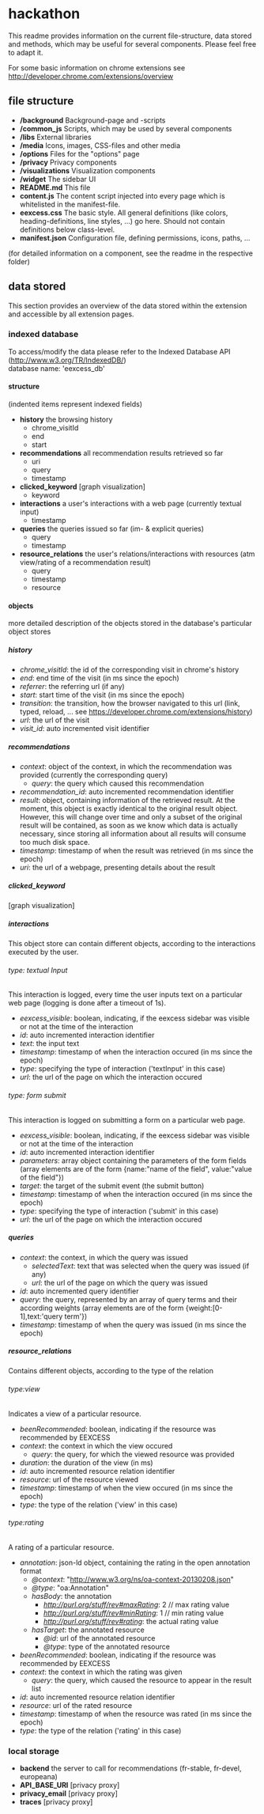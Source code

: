 hackathon
============
This readme provides information on the current file-structure, data stored and methods, which may be useful for several components.
Please feel free to adapt it.

For some basic information on chrome extensions see http://developer.chrome.com/extensions/overview  


file structure
----------------------
* **/background** Background-page and -scripts
* **/common_js** Scripts, which may be used by several components
* **/libs** External libraries
* **/media** Icons, images, CSS-files and other media
* **/options** Files for the "options" page
* **/privacy** Privacy components
* **/visualizations** Visualization components 
* **/widget** The sidebar UI
* **README.md** This file
* **content.js** The content script injected into every page which is whitelisted in the manifest-file.
* **eexcess.css** The basic style. All general definitions (like colors, heading-definitions, line styles, ...) go here. Should not contain definitions below class-level.
* **manifest.json** Configuration file, defining permissions, icons, paths, ...

(for detailed information on a component, see the readme in the respective folder)

data stored
---------------------------------------
This section provides an overview of the data stored within the extension and accessible by all extension pages.

### indexed database ###
To access/modify the data please refer to the Indexed Database API (http://www.w3.org/TR/IndexedDB/)  
database name: 'eexcess_db'

#### structure ####
(indented items represent indexed fields)

* **history** the browsing history
    * chrome_visitId
	* end
	* start
* **recommendations** all recommendation results retrieved so far
    * uri
	* query
	* timestamp
* **clicked_keyword** [graph visualization]
	* keyword
* **interactions** a user's interactions with a web page (currently textual input)
	* timestamp
* **queries** the queries issued so far (im- & explicit queries)
	* query
	* timestamp
* **resource_relations** the user's relations/interactions with resources (atm view/rating of a recommendation result)
	* query
	* timestamp
	* resource
	
#### objects ####
more detailed description of the objects stored in the database's particular object stores

##### history #####
* *chrome\_visitId*: the id of the corresponding visit in chrome's history   
* *end*: end time of the visit (in ms since the epoch)   
* *referrer*: the referring url (if any)   
* *start*: start time of the visit (in ms since the epoch)   
* *transition*: the transition, how the browser navigated to this url (link, typed, reload, ... see https://developer.chrome.com/extensions/history)    
* *url*: the url of the visit  
* *visit_id*: auto incremented visit identifier   

##### recommendations #####
* *context*: object of the context, in which the recommendation was provided (currently the corresponding query)  
	* *query*: the query which caused this recommendation  
* *recommendation_id*: auto incremented recommendation identifier  
* *result*: object, containing information of the retrieved result. At the moment, this object is exactly identical to the original result object. However, this will change over time and only a subset of the original result will be contained, as soon as we know which data is actually necessary, since storing all information about all results will consume too much disk space.  
* *timestamp*: timestamp of when the result was retrieved (in ms since the epoch)   
* *uri*: the url of a webpage, presenting details about the result  

##### clicked_keyword #####
[graph visualization]

##### interactions #####
This object store can contain different objects, according to the interactions executed by the user.

###### type: textual Input ######
This interaction is logged, every time the user inputs text on a particular web page (logging is done after a timeout of 1s).

* *eexcess_visible*: boolean, indicating, if the eexcess sidebar was visible or not at the time of the interaction  
* *id*: auto incremented interaction identifier  
* *text*: the input text  
* *timestamp*: timestamp of when the interaction occured (in ms since the epoch)  
* *type*: specifying the type of interaction ('textInput' in this case)    
* *url*: the url of the page on which the interaction occured  

###### type: form submit ######
This interaction is logged on submitting a form on a particular web page.

* *eexcess_visible*: boolean, indicating, if the eexcess sidebar was visible or not at the time of the interaction  
* *id*: auto incremented interaction identifier  
* *parameters*: array object containing the parameters of the form fields (array elements are of the form {name:"name of the field", value:"value of the field"})  
* *target*: the target of the submit event (the submit button)
* *timestamp*:  timestamp of when the interaction occured (in ms since the epoch)  
* *type*: specifying the type of interaction ('submit' in this case)  
* *url*: the url of the page on which the interaction occured  

##### queries #####	
* *context*: the context, in which the query was issued
	* *selectedText*: text that was selected when the query was issued (if any)
	* *url*: the url of the page on which the query was issued
* *id*: auto incremented query identifier
* *query*: the query, represented by an array of query terms and their according weights (array elements are of the form {weight:[0-1],text:'query term'})
* *timestamp*: timestamp of when the query was issued (in ms since the epoch)

##### resource_relations #####
Contains different objects, according to the type of the relation

###### type:view ######
Indicates a view of a particular resource.

* *beenRecommended*: boolean, indicating if the resource was recommended by EEXCESS
* *context*: the context in which the view occured
	* *query*: the query, for which the viewed resource was provided
* *duration*: the duration of the view (in ms)
* *id*: auto incremented resource relation identifier
* *resource*: url of the resource viewed
* *timestamp*: timestamp of when the view occured (in ms since the epoch)
* *type*: the type of the relation ('view' in this case)

###### type:rating ######
A rating of a particular resource.

* *annotation*: json-ld object, containing the rating in the open annotation format
	* *@context*: "http://www.w3.org/ns/oa-context-20130208.json"
	* *@type*: "oa:Annotation"
	* *hasBody*: the annotation
		* *http://purl.org/stuff/rev#maxRating*: 2 // max rating value
		* *http://purl.org/stuff/rev#minRating*: 1 // min rating value
		* *http://purl.org/stuff/rev#rating*: the actual rating value
	* *hasTarget*: the annotated resource
		* *@id*: url of the annotated resource
		* *@type*: type of the annotated resource
* *beenRecommended*: boolean, indicating if the resource was recommended by EEXCESS
* *context*: the context in which the rating was given
	* *query*: the query, which caused the resource to appear in the result list
* *id*: auto incremented resource relation identifier
* *resource*: url of the rated resource
* *timestamp*: timestamp of when the resource was rated (in ms since the epoch)
* *type*: the type of the relation ('rating' in this case)

	
### local storage ###

* **backend** the server to call for recommendations (fr-stable, fr-devel, europeana)
* **API\_BASE\_URI** [privacy proxy]
* **privacy_email** [privacy proxy]
* **traces** [privacy proxy]



